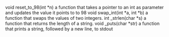 void reset_to_98(int *n) a function that takes a pointer to an int as parameter
and updates the value it points to to 98
void swap_int(int *a, int *b) a function that swaps the values of two integers.
int _strlen(char *s) a function that returns the length of a string.
void _puts(char *str) a function that prints a string, followed by a new line, to stdout
